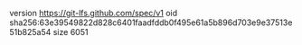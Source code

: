 version https://git-lfs.github.com/spec/v1
oid sha256:63e39549822d828c6401faadfddb0f495e61a5b896d703e9e37513e51b825a54
size 6051
